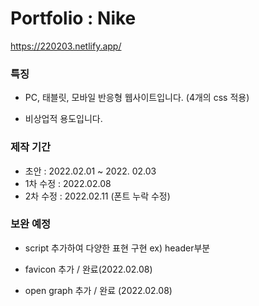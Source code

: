 # Portfolio : Nike

https://220203.netlify.app/

### 특징

- PC, 태블릿, 모바일 반응형 웹사이트입니다. (4개의 css 적용)

- 비상업적 용도입니다.

### 제작 기간

- 초안 : 2022.02.01 ~ 2022. 02.03
- 1차 수정 : 2022.02.08
- 2차 수정 : 2022.02.11 (폰트 누락 수정)

### 보완 예정

- script 추가하여 다양한 표현 구현
  ex) header부분

- favicon 추가 / 완료(2022.02.08)

- open graph 추가 / 완료 (2022.02.08)
